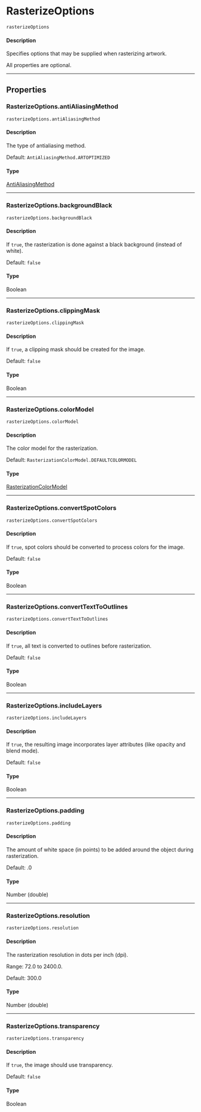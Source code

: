 # RasterizeOptions

`rasterizeOptions`

#### Description

Specifies options that may be supplied when rasterizing artwork.

All properties are optional.

---

## Properties

### RasterizeOptions.antiAliasingMethod

`rasterizeOptions.antiAliasingMethod`

#### Description

The type of antialiasing method.

Default: `AntiAliasingMethod.ARTOPTIMIZED`

#### Type

[AntiAliasingMethod](scripting-constants.md#antialiasingmethod)

---

### RasterizeOptions.backgroundBlack

`rasterizeOptions.backgroundBlack`

#### Description

If `true`, the rasterization is done against a black background (instead of white).

Default: `false`

#### Type

Boolean

---

### RasterizeOptions.clippingMask

`rasterizeOptions.clippingMask`

#### Description

If `true`, a clipping mask should be created for the image.

Default: `false`

#### Type

Boolean

---

### RasterizeOptions.colorModel

`rasterizeOptions.colorModel`

#### Description

The color model for the rasterization.

Default: `RasterizationColorModel.DEFAULTCOLORMODEL`

#### Type

[RasterizationColorModel](scripting-constants.md#rasterizationcolormodel)

---

### RasterizeOptions.convertSpotColors

`rasterizeOptions.convertSpotColors`

#### Description

If `true`, spot colors should be converted to process colors for the image.

Default: `false`

#### Type

Boolean

---

### RasterizeOptions.convertTextToOutlines

`rasterizeOptions.convertTextToOutlines`

#### Description

If `true`, all text is converted to outlines before rasterization.

Default: `false`

#### Type

Boolean

---

### RasterizeOptions.includeLayers

`rasterizeOptions.includeLayers`

#### Description

If `true`, the resulting image incorporates layer attributes (like opacity and blend mode).

Default: `false`

#### Type

Boolean

---

### RasterizeOptions.padding

`rasterizeOptions.padding`

#### Description

The amount of white space (in points) to be added around the object during rasterization.

Default: .0

#### Type

Number (double)

---

### RasterizeOptions.resolution

`rasterizeOptions.resolution`

#### Description

The rasterization resolution in dots per inch (dpi).

Range: 72.0 to 2400.0.

Default: 300.0

#### Type

Number (double)

---

### RasterizeOptions.transparency

`rasterizeOptions.transparency`

#### Description

If `true`, the image should use transparency.

Default: `false`

#### Type

Boolean
